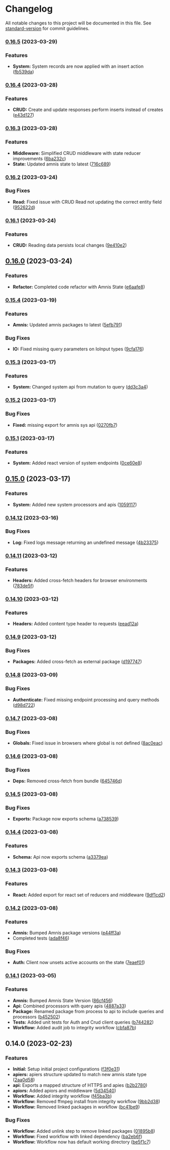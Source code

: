 # Changelog

All notable changes to this project will be documented in this file. See [standard-version](https://github.com/conventional-changelog/standard-version) for commit guidelines.

### [0.16.5](https://github.com/amnis-dev/amnis-api/compare/v0.16.4...v0.16.5) (2023-03-29)


### Features

* **System:** System records are now applied with an insert action ([fb539da](https://github.com/amnis-dev/amnis-api/commit/fb539da1df353144ba614e81202bba47600f10da))

### [0.16.4](https://github.com/amnis-dev/amnis-api/compare/v0.16.3...v0.16.4) (2023-03-28)


### Features

* **CRUD:** Create and update responses perform inserts instead of creates ([e43d127](https://github.com/amnis-dev/amnis-api/commit/e43d1278aed5806dec55c56422974353fcf55dde))

### [0.16.3](https://github.com/amnis-dev/amnis-api/compare/v0.16.2...v0.16.3) (2023-03-28)


### Features

* **Middleware:** Simplified CRUD middleware with state reducer improvements ([6ba232c](https://github.com/amnis-dev/amnis-api/commit/6ba232cdff245a7b13ef6c65e5704319e0e2064a))
* **State:** Updated amnis state to latest ([716c689](https://github.com/amnis-dev/amnis-api/commit/716c6898bf4a59270a2cda6321818ef3248d4fc3))

### [0.16.2](https://github.com/amnis-dev/amnis-api/compare/v0.16.1...v0.16.2) (2023-03-24)


### Bug Fixes

* **Read:** Fixed issue with CRUD Read not updating the correct entity field ([952622d](https://github.com/amnis-dev/amnis-api/commit/952622d35723e3888815211c8a9b8fce9ef40510))

### [0.16.1](https://github.com/amnis-dev/amnis-api/compare/v0.16.0...v0.16.1) (2023-03-24)


### Features

* **CRUD:** Reading data persists local changes ([9e410e2](https://github.com/amnis-dev/amnis-api/commit/9e410e2a7ef2a96c843d99c4b81c9b1436587cd1))

## [0.16.0](https://github.com/amnis-dev/amnis-api/compare/v0.15.4...v0.16.0) (2023-03-24)


### Features

* **Refactor:** Completed code refactor with Amnis State ([e6aafe8](https://github.com/amnis-dev/amnis-api/commit/e6aafe853a8365a0dfb54dd84101628ab00615f2))

### [0.15.4](https://github.com/amnis-dev/amnis-api/compare/v0.15.3...v0.15.4) (2023-03-19)


### Features

* **Amnis:** Updated amnis packages to latest ([5efb791](https://github.com/amnis-dev/amnis-api/commit/5efb791c378fb580ce9e62ea06d817037916ba89))


### Bug Fixes

* **IO:** Fixed missing query parameters on IoInput types ([9cfa176](https://github.com/amnis-dev/amnis-api/commit/9cfa17618a946932375244bfeafa2d9df06df775))

### [0.15.3](https://github.com/amnis-dev/amnis-api/compare/v0.15.2...v0.15.3) (2023-03-17)


### Features

* **System:** Changed system api from mutation to query ([dd3c3a4](https://github.com/amnis-dev/amnis-api/commit/dd3c3a46a5f737852c7d24c5122af11c8b92be5f))

### [0.15.2](https://github.com/amnis-dev/amnis-api/compare/v0.15.1...v0.15.2) (2023-03-17)


### Bug Fixes

* **Fixed:** missing export for amnis sys api ([0270fb7](https://github.com/amnis-dev/amnis-api/commit/0270fb73a8c496ddf9383cc4da1fe6ae465726af))

### [0.15.1](https://github.com/amnis-dev/amnis-api/compare/v0.15.0...v0.15.1) (2023-03-17)


### Features

* **System:** Added react version of system endpoints ([0ce60e8](https://github.com/amnis-dev/amnis-api/commit/0ce60e8ab146aed28822c7654e1ccb7b12a78485))

## [0.15.0](https://github.com/amnis-dev/amnis-api/compare/v0.14.12...v0.15.0) (2023-03-17)


### Features

* **System:** Added new system processors and apis ([1059117](https://github.com/amnis-dev/amnis-api/commit/1059117b3719abe3370dd87b52ae43dff4e25539))

### [0.14.12](https://github.com/amnis-dev/amnis-api/compare/v0.14.11...v0.14.12) (2023-03-16)


### Bug Fixes

* **Log:** Fixed logs message returning an undefined message ([4b23375](https://github.com/amnis-dev/amnis-api/commit/4b233757dd2e33b9869b490c282043aefb4b937a))

### [0.14.11](https://github.com/amnis-dev/amnis-api/compare/v0.14.10...v0.14.11) (2023-03-12)


### Features

* **Headers:** Added cross-fetch headers for browser environments ([783de5f](https://github.com/amnis-dev/amnis-api/commit/783de5f0d7d23f5241561f5919d73e0d964c06b5))

### [0.14.10](https://github.com/amnis-dev/amnis-api/compare/v0.14.9...v0.14.10) (2023-03-12)


### Features

* **Headers:** Added content type header to requests ([eead12a](https://github.com/amnis-dev/amnis-api/commit/eead12a2a53377090ca22e85938ecd981116ad3a))

### [0.14.9](https://github.com/amnis-dev/amnis-api/compare/v0.14.8...v0.14.9) (2023-03-12)


### Bug Fixes

* **Packages:** Added cross-fetch as external package ([d197747](https://github.com/amnis-dev/amnis-api/commit/d197747726130c9e13b0bc15a1df8dd23e51ca76))

### [0.14.8](https://github.com/amnis-dev/amnis-api/compare/v0.14.7...v0.14.8) (2023-03-09)


### Bug Fixes

* **Authenticate:** Fixed missing endpoint processing and query methods ([d98d722](https://github.com/amnis-dev/amnis-api/commit/d98d722c20aa772a429999187d01a4c3a8f15bc2))

### [0.14.7](https://github.com/amnis-dev/amnis-api/compare/v0.14.6...v0.14.7) (2023-03-08)


### Bug Fixes

* **Globals:** Fixed issue in browsers where global is not defined ([8ac0eac](https://github.com/amnis-dev/amnis-api/commit/8ac0eac68ffefe3b898f333724fc765ffb601437))

### [0.14.6](https://github.com/amnis-dev/amnis-api/compare/v0.14.5...v0.14.6) (2023-03-08)


### Bug Fixes

* **Deps:** Removed cross-fetch from bundle ([645746d](https://github.com/amnis-dev/amnis-api/commit/645746dc6e828df4d57d793fb88ea23e9fb8225d))

### [0.14.5](https://github.com/amnis-dev/amnis-api/compare/v0.14.4...v0.14.5) (2023-03-08)


### Bug Fixes

* **Exports:** Package now exports schema ([a738539](https://github.com/amnis-dev/amnis-api/commit/a738539d1146ba57d11c6f6988c2e4df8a46e5e3))

### [0.14.4](https://github.com/amnis-dev/amnis-api/compare/v0.14.3...v0.14.4) (2023-03-08)


### Features

* **Schema:** Api now exports schema ([a3379ea](https://github.com/amnis-dev/amnis-api/commit/a3379ea8f8b059bed982e42a3b226ec6f3e0b610))

### [0.14.3](https://github.com/amnis-dev/amnis-api/compare/v0.14.2...v0.14.3) (2023-03-08)


### Features

* **React:** Added export for react set of reducers and middleware ([9df1cd2](https://github.com/amnis-dev/amnis-api/commit/9df1cd20f7a9e8b5ae89aa6dea609f6a0d143f53))

### [0.14.2](https://github.com/amnis-dev/amnis-api/compare/v0.14.1...v0.14.2) (2023-03-08)


### Features

* **Amnis:** Bumped Amnis package versions ([e44ff3a](https://github.com/amnis-dev/amnis-api/commit/e44ff3a612f1d23e6dffd8f9ac8ea9d6fed24745))
* Completed tests ([ada8f46](https://github.com/amnis-dev/amnis-api/commit/ada8f462b71b97b2e6ce841e28d89f2cea584f6a))


### Bug Fixes

* **Auth:** Client now unsets active accounts on the state ([7eaef01](https://github.com/amnis-dev/amnis-api/commit/7eaef01fbb8ac3b01e03d6bab7c1acc5459712b3))

### [0.14.1](https://github.com/amnis-dev/amnis-api/compare/v0.14.0...v0.14.1) (2023-03-05)


### Features

* **Amnis:** Bumped Amnis State Version ([86cf456](https://github.com/amnis-dev/amnis-api/commit/86cf4566f00c38dcc24554b17353e740ea7367e7))
* **Api:** Combined processors with query apis ([4887a33](https://github.com/amnis-dev/amnis-api/commit/4887a3383bd9dadcca22946922dae2713ce3fa6f))
* **Package:** Renamed package from process to api to include queries and processors ([b452502](https://github.com/amnis-dev/amnis-api/commit/b452502080eb5ee82f71a98aa5d75d8fce86493e))
* **Tests:** Added unit tests for Auth and Crud client queries ([b744282](https://github.com/amnis-dev/amnis-api/commit/b7442823dcd96456eec194ebe8ae8be4c840444f))
* **Workflow:** Added audit job to integrity workflow ([cbfa87b](https://github.com/amnis-dev/amnis-api/commit/cbfa87b0e1b89321dd76e6134d023048ff525f06))

## 0.14.0 (2023-02-23)


### Features

* **Initial:** Setup initial project configurations ([f3f0e31](https://github.com/amnis-dev/amnis-api/commit/f3f0e31308f2af6ffe28f5fbb2a601516b1e64df))
* **apiers:** apiers structure updated to match new amnis state type ([2aa0d58](https://github.com/amnis-dev/amnis-api/commit/2aa0d58555bb556972e202c588ba756ffe063bde))
* **api:** Exports a mapped structure of HTTPS and apies ([b2b2780](https://github.com/amnis-dev/amnis-api/commit/b2b278044102ac74b206e90670f6d9ffad047415))
* **apiors:** Added apiors and middleware ([5d34540](https://github.com/amnis-dev/amnis-api/commit/5d345405a219f6f7a0793f34af7c1cddc77a3497))
* **Workflow:** Added integrity workflow ([f45ba3b](https://github.com/amnis-dev/amnis-api/commit/f45ba3be64c1e4492e6c6cb2dcda39591f8542a6))
* **Workflow:** Removed ffmpeg install from integrity workflow ([9bb2d38](https://github.com/amnis-dev/amnis-api/commit/9bb2d38078d162f91c4d060e72e1d1f87737f9bd))
* **Workflow:** Removed linked packages in workflow ([bc41be9](https://github.com/amnis-dev/amnis-api/commit/bc41be9e579f2d2facb89be106f112a11e0d9d96))


### Bug Fixes

* **Workflow:** Added unlink step to remove linked packages ([01895b8](https://github.com/amnis-dev/amnis-api/commit/01895b84c48433fb708c0892857e110011a3c751))
* **Workflow:** Fixed workflow with linked dependency ([ba2eb6f](https://github.com/amnis-dev/amnis-api/commit/ba2eb6fd07208133323fb4bb7dcdae779b3ac654))
* **Workflow:** Workflow now has default working directory ([be5f1c7](https://github.com/amnis-dev/amnis-api/commit/be5f1c76535013d3b4bcff20275baf37f5e87183))
